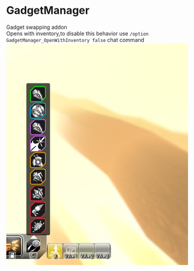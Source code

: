 # GadgetManager
Gadget swapping addon  
Opens with inventory,to disable this behavior use `/option GadgetManager_OpenWithInventory false` chat command  
[![Menu](Menu.png "Menu")](https://raw.githubusercontent.com/SecretFox/GadgetManager/master/Menu.png)  
